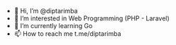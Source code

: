 - 👋 Hi, I’m @diptarimba
- 👀 I’m interested in Web Programming (PHP - Laravel)
- 🌱 I’m currently learning Go
- 📫 How to reach me t.me/diptarimba

<!---
diptarimba/diptarimba is a ✨ special ✨ repository because its `README.md` (this file) appears on your GitHub profile.
You can click the Preview link to take a look at your changes.
--->
